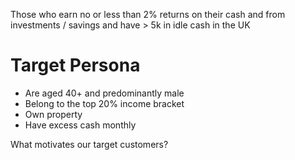Those who earn no or less than 2% returns on their cash and from investments / savings and have > 5k in idle cash in the UK


# Target Persona
- Are aged 40+ and predominantly male
- Belong to the top 20% income bracket
- Own property
- Have excess cash monthly


What motivates our target customers?

